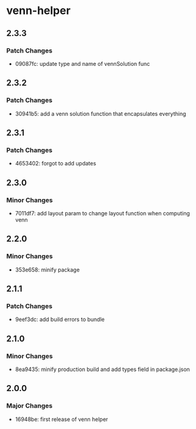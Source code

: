 # venn-helper

## 2.3.3

### Patch Changes

- 09087fc: update type and name of vennSolution func

## 2.3.2

### Patch Changes

- 30941b5: add a venn solution function that encapsulates everything

## 2.3.1

### Patch Changes

- 4653402: forgot to add updates

## 2.3.0

### Minor Changes

- 7011df7: add layout param to change layout function when computing venn

## 2.2.0

### Minor Changes

- 353e658: minify package

## 2.1.1

### Patch Changes

- 9eef3dc: add build errors to bundle

## 2.1.0

### Minor Changes

- 8ea9435: minify production build and add types field in package.json

## 2.0.0

### Major Changes

- 16948be: first release of venn helper
